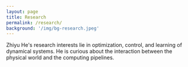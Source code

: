 ```yaml
---
layout: page
title: Research
permalink: /research/
background: '/img/bg-research.jpeg'
---
```


Zhiyu He's research interests lie in optimization, control, and learning of dynamical systems. He is curious about the interaction between the physical world and the computing pipelines.  
